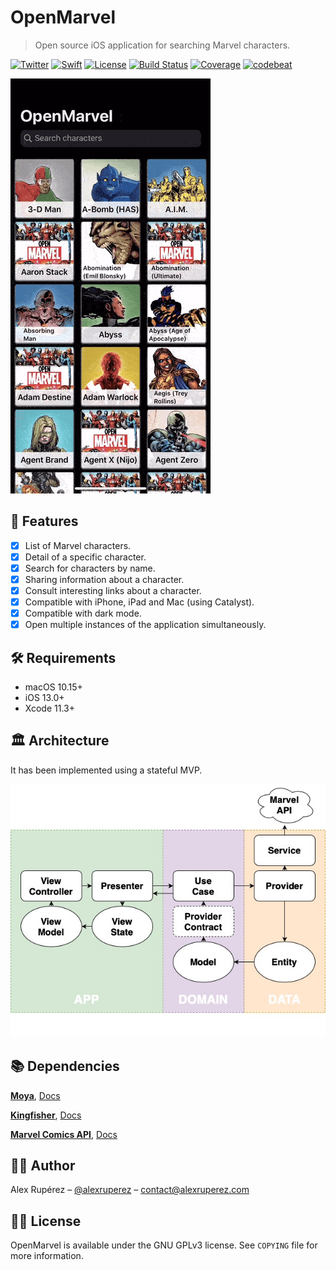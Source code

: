 # OpenMarvel
> Open source iOS application for searching Marvel characters.

[![Twitter](https://img.shields.io/badge/contact-%40alexruperez-blue)](http://twitter.com/alexruperez)
[![Swift](https://img.shields.io/badge/swift-5-orange)](https://swift.org)
[![License](https://img.shields.io/github/license/alexruperez/OpenMarvel)](COPYING)
[![Build Status](https://travis-ci.com/alexruperez/OpenMarvel.svg?branch=master)](https://travis-ci.com/alexruperez/OpenMarvel)
[![Coverage](https://img.shields.io/codecov/c/github/alexruperez/OpenMarvel)](https://codecov.io/gh/alexruperez/OpenMarvel)
[![codebeat](https://codebeat.co/badges/81de94a0-0ae4-430f-bafd-e63bf19d9c6e)](https://codebeat.co/projects/github-com-alexruperez-openmarvel-master)

![Demo](demo.gif)

## 🌟 Features

- [x] List of Marvel characters.
- [x] Detail of a specific character.
- [x] Search for characters by name.
- [x] Sharing information about a character.
- [x] Consult interesting links about a character.
- [x] Compatible with iPhone, iPad and Mac (using Catalyst).
- [x] Compatible with dark mode.
- [x] Open multiple instances of the application simultaneously.

## 🛠 Requirements

- macOS 10.15+
- iOS 13.0+
- Xcode 11.3+

## 🏛 Architecture

It has been implemented using a stateful MVP.

![Architecture](arch.jpg)

## 📚 Dependencies

**[Moya](https://github.com/Moya/Moya)**, [Docs](https://moya.github.io)

**[Kingfisher](https://github.com/onevcat/Kingfisher)**, [Docs](https://github.com/onevcat/Kingfisher/wiki/Cheat-Sheet)

**[Marvel Comics API](https://developer.marvel.com)**, [Docs](https://developer.marvel.com/docs)

## 👨‍💻 Author

Alex Rupérez – [@alexruperez](https://twitter.com/alexruperez) – contact@alexruperez.com

## 👮‍♂️ License

OpenMarvel is available under the GNU GPLv3 license. See ``COPYING`` file for more information.
